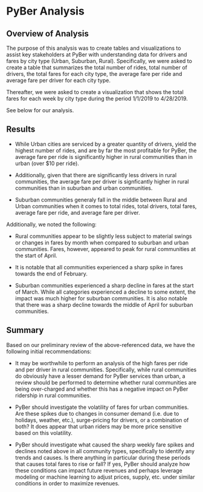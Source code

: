 # **PyBer Analysis**

## **Overview of Analysis**

The purpose of this analysis was to create tables and visualizations to assist key stakeholders at PyBer with understanding data for drivers and fares by city type (Urban, Suburban, Rural). Specifically, we were asked to create a table that summarizes the total number of rides, total number of drivers, the total fares for each city type, the average fare per ride and average fare per driver for each city type. 

Thereafter, we were asked to create a visualization that shows the total fares for each week by city type during the period 1/1/2019 to 4/28/2019.

See below for our analysis.

## **Results**

- While Urban cities are serviced by a greater quantity of drivers, yield the highest number of rides, and are by far the most profitable for PyBer, the average fare per ride is significantly higher in rural communities than in urban (over $10 per ride). 

- Additionally, given that there are significantly less drivers in rural communities, the average fare per driver is signficantly higher in rural communities than in suburban and urban communities. 

- Suburban communities generaly fall in the middle between Rural and Urban communities when it comes to total rides, total drivers, total fares, average fare per ride, and average fare per driver. 


Additionally, we noted the following:

- Rural communities appear to be slightly less subject to material swings or changes in fares by month when compared to suburban and urban communities. Fares, however, appeared to peak for rural communities at the start of April. 

- It is notable that all communities experienced a sharp spike in fares towards the end of February.

- Suburban communities experienced a sharp decline in fares at the start of March. While all categories experienced a decline to some extent, the impact was much higher for suburban communities. It is also notable that there was a sharp decline towards the middle of April for suburban communities. 


## **Summary**

Based on our preliminary review of the above-referenced data, we have the following initial recommendations:

- It may be worthwhile to perform an analysis of the high fares per ride and per driver in rural communities. Specifically, while rural communities do obviously have a lesser demand for PyBer services than urban, a review should be performed to determine whether rural communities are being over-charged and whether this has a negative impact on PyBer ridership in rural communities. 

- PyBer should investigate the volatility of fares for urban communities. Are these spikes due to changes in consumer demand (i.e. due to holidays, weather, etc.), surge-pricing for drivers, or a combination of both? It does appear that urban riders may be more price sensitive based on this volatility. 

- PyBer should investigate what caused the sharp weekly fare spikes and declines noted above in all community types, specifically to identify any trends and causes. Is there anything in particular during these periods that causes total fares to rise or fall? If yes, PyBer should analyze how these conditions can impact future revenues and perhaps leverage modeling or machine learning to adjust prices, supply, etc. under similar conditions in order to maximize revenues. 
